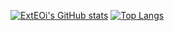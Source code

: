 [![ExtEOi's GitHub stats](https://github-readme-stats.vercel.app/api?username=ExtEOi&bg_color=ff9c5e,e21c72,904e95&title_color=fff&text_color=fff&icon_color=b8d200&show_icons=true&include_all_commits=true)](https://github.com/anuraghazra/github-readme-stats)
[![Top Langs](https://github-readme-stats.vercel.app/api/top-langs/?username=ExtEOi&layout=compact&bg_color=ffd078,ff9c5e,fb635f&title_color=fff&text_color=fff)](https://github.com/anuraghazra/github-readme-stats)
